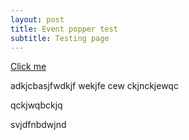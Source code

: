 ```yaml
---
layout: post
title: Event popper test
subtitle: Testing page
---
```


<a href="javascript:EventPopper()">Click me</a>




adkjcbasjfwdkjf wekjfe 
cew ckjnckjewqc

qckjwqbckjq

svjdfnbdwjnd
 
 
 